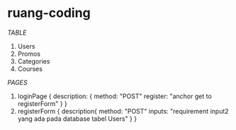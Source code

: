 # ruang-coding

*TABLE*
1. Users
2. Promos
3. Categories
4. Courses

*PAGES*
1. loginPage {
    description: {
        method: "POST"
        register: "anchor get to registerForm"
    }
}
2. registerForm {
    description{
        method: "POST"
        inputs: "requirement input2 yang ada pada database tabel Users"
    }
}